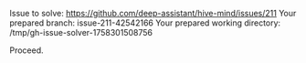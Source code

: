 Issue to solve: https://github.com/deep-assistant/hive-mind/issues/211
Your prepared branch: issue-211-42542166
Your prepared working directory: /tmp/gh-issue-solver-1758301508756

Proceed.